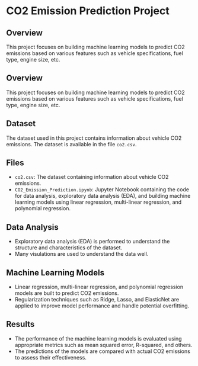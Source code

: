 # CO2 Emission Prediction Project
## Overview
This project focuses on building machine learning models to predict CO2 emissions based on various features such as vehicle specifications, fuel type, engine size, etc.
## Overview
This project focuses on building machine learning models to predict CO2 emissions based on various features such as vehicle specifications, fuel type, engine size, etc.

## Dataset
The dataset used in this project contains information about vehicle CO2 emissions. The dataset is available in the file `co2.csv`.

## Files
- `co2.csv`: The dataset containing information about vehicle CO2 emissions.
- `CO2_Emission_Prediction.ipynb`: Jupyter Notebook containing the code for data analysis, exploratory data analysis (EDA), and building machine learning models using linear regression, multi-linear regression, and polynomial regression.


## Data Analysis
- Exploratory data analysis (EDA) is performed to understand the structure and characteristics of the dataset.
- Many visulations are used to understand the data well.

## Machine Learning Models
- Linear regression, multi-linear regression, and polynomial regression models are built to predict CO2 emissions.
- Regularization techniques such as Ridge, Lasso, and ElasticNet are applied to improve model performance and handle potential overfitting.

## Results
- The performance of the machine learning models is evaluated using appropriate metrics such as mean squared error, R-squared, and others.
- The predictions of the models are compared with actual CO2 emissions to assess their effectiveness.
